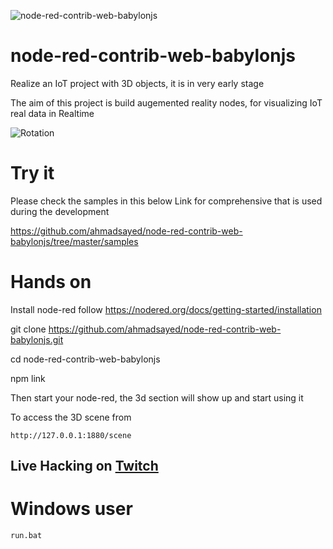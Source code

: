 
![node-red-contrib-web-babylonjs](https://github.com/ahmadsayed/node-red-contrib-web-babylonjs/workflows/node-red-contrib-web-babylonjs/badge.svg)

# node-red-contrib-web-babylonjs

Realize an IoT project with 3D objects, it is in very early stage

The aim of this project is build augemented reality nodes, for visualizing IoT real data in Realtime

![Rotation](https://raw.githubusercontent.com/ahmadsayed/node-red-contrib-web-babylonjs/master/snapshots/rotation.gif)

# Try it 

Please check the samples in this below Link for comprehensive that is used during the development

https://github.com/ahmadsayed/node-red-contrib-web-babylonjs/tree/master/samples


# Hands on

Install node-red follow https://nodered.org/docs/getting-started/installation

git clone https://github.com/ahmadsayed/node-red-contrib-web-babylonjs.git

cd node-red-contrib-web-babylonjs

npm link

Then start your node-red, the 3d section will show up and start using it

To access the 3D scene from 

```
http://127.0.0.1:1880/scene
```

## Live Hacking on [Twitch](https://www.twitch.tv/ahmadsayed1983)


# Windows user

``` 
run.bat
```
